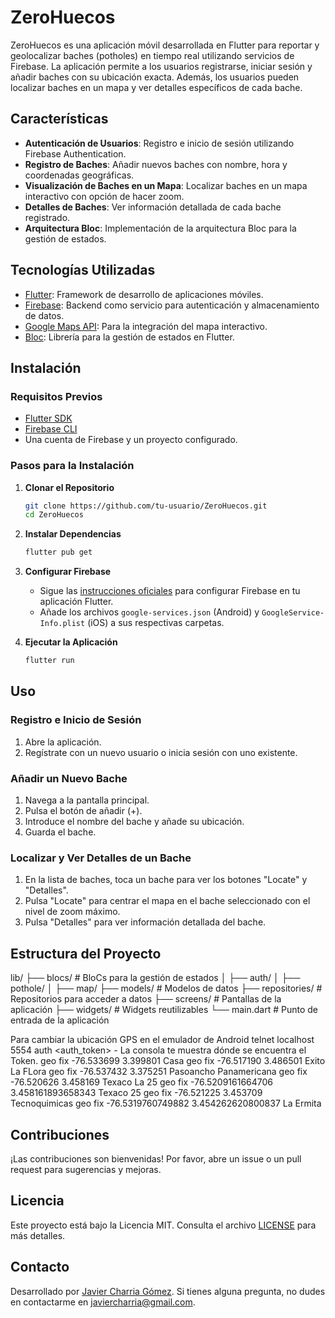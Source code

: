 # ZeroHuecos

ZeroHuecos es una aplicación móvil desarrollada en Flutter para reportar y geolocalizar baches (potholes) en tiempo real utilizando servicios de Firebase. La aplicación permite a los usuarios registrarse, iniciar sesión y añadir baches con su ubicación exacta. Además, los usuarios pueden localizar baches en un mapa y ver detalles específicos de cada bache.

## Características

- **Autenticación de Usuarios**: Registro e inicio de sesión utilizando Firebase Authentication.
- **Registro de Baches**: Añadir nuevos baches con nombre, hora y coordenadas geográficas.
- **Visualización de Baches en un Mapa**: Localizar baches en un mapa interactivo con opción de hacer zoom.
- **Detalles de Baches**: Ver información detallada de cada bache registrado.
- **Arquitectura Bloc**: Implementación de la arquitectura Bloc para la gestión de estados.

## Tecnologías Utilizadas

- [Flutter](https://flutter.dev/): Framework de desarrollo de aplicaciones móviles.
- [Firebase](https://firebase.google.com/): Backend como servicio para autenticación y almacenamiento de datos.
- [Google Maps API](https://developers.google.com/maps): Para la integración del mapa interactivo.
- [Bloc](https://bloclibrary.dev/#/): Librería para la gestión de estados en Flutter.

## Instalación

### Requisitos Previos

- [Flutter SDK](https://flutter.dev/docs/get-started/install)
- [Firebase CLI](https://firebase.google.com/docs/cli)
- Una cuenta de Firebase y un proyecto configurado.

### Pasos para la Instalación

1. **Clonar el Repositorio**
    ```sh
    git clone https://github.com/tu-usuario/ZeroHuecos.git
    cd ZeroHuecos
    ```

2. **Instalar Dependencias**
    ```sh
    flutter pub get
    ```

3. **Configurar Firebase**
    - Sigue las [instrucciones oficiales](https://firebase.google.com/docs/flutter/setup) para configurar Firebase en tu aplicación Flutter.
    - Añade los archivos `google-services.json` (Android) y `GoogleService-Info.plist` (iOS) a sus respectivas carpetas.

4. **Ejecutar la Aplicación**
    ```sh
    flutter run
    ```

## Uso

### Registro e Inicio de Sesión

1. Abre la aplicación.
2. Regístrate con un nuevo usuario o inicia sesión con uno existente.

### Añadir un Nuevo Bache

1. Navega a la pantalla principal.
2. Pulsa el botón de añadir (+).
3. Introduce el nombre del bache y añade su ubicación.
4. Guarda el bache.

### Localizar y Ver Detalles de un Bache

1. En la lista de baches, toca un bache para ver los botones "Locate" y "Detalles".
2. Pulsa "Locate" para centrar el mapa en el bache seleccionado con el nivel de zoom máximo.
3. Pulsa "Detalles" para ver información detallada del bache.

## Estructura del Proyecto

lib/
├── blocs/ # BloCs para la gestión de estados
│ ├── auth/
│ ├── pothole/
│ ├── map/
├── models/ # Modelos de datos
├── repositories/ # Repositorios para acceder a datos
├── screens/ # Pantallas de la aplicación
├── widgets/ # Widgets reutilizables
└── main.dart # Punto de entrada de la aplicación

Para cambiar la ubicación GPS en el emulador de Android
telnet localhost 5554
auth <auth_token> - La consola te muestra dónde se encuentra el Token.
geo fix -76.533699 3.399801 Casa
geo fix -76.517190 3.486501 Exito La FLora
geo fix -76.537432 3.375251 Pasoancho Panamericana
geo fix -76.520626 3.458169 Texaco La 25
geo fix -76.5209161664706 3.458161893658343 Texaco 25
geo fix -76.521225 3.453709 Tecnoquimicas
geo fix -76.5319760749882 3.454262620800837 La Ermita

## Contribuciones

¡Las contribuciones son bienvenidas! Por favor, abre un issue o un pull request para sugerencias y mejoras.

## Licencia

Este proyecto está bajo la Licencia MIT. Consulta el archivo [LICENSE](LICENSE) para más detalles.

## Contacto

Desarrollado por [Javier Charria Gómez](https://github.com/linkjavier). Si tienes alguna pregunta, no dudes en contactarme en javiercharria@gmail.com.


